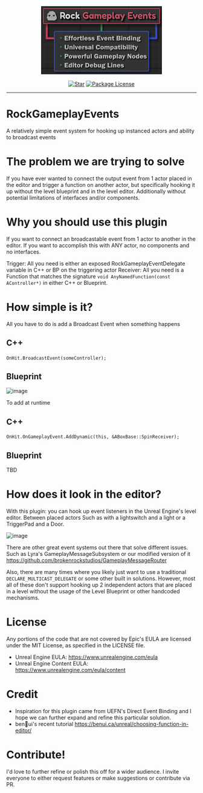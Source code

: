 <div align="center">
  <a href="https://github.com/brokenrockstudios/RockGameplayEvents">
    <img src="docs/images/banner.png" alt="Banner">
  </a>
</div>

<div align="center">

[![Star][star-image]][star-url]
[![Package License][package-license-image]][package-license-url]

</div>

<hr>

# RockGameplayEvents
A relatively simple event system for hooking up instanced actors and ability to broadcast events

# The problem we are trying to solve
If you have ever wanted to connect the output event from 1 actor placed in the editor and trigger a function on another actor, but specifically hooking it up without the level blueprint and in the level editor.
Additionally without potential limitations of interfaces and/or components.

# Why you should use this plugin
If you want to connect an broadcastable event from 1 actor to another in the editor. 
If you want to accomplish this with ANY actor, no components and no interfaces.

Trigger: All you need is either an exposed RockGameplayEventDelegate variable in C++ or BP on the triggering actor
Receiver: All you need is a Function that matches the signature `void AnyNamedFunction(const AController*)` in either C++ or Blueprint. 

# How simple is it?
All you have to do is add a Broadcast Event when something happens

## C++
`OnHit.BroadcastEvent(someController);`
## Blueprint
![image](https://github.com/user-attachments/assets/19790a09-cb8a-405c-b154-24385d11c250)


To add at runtime

## C++
`OnHit.OnGameplayEvent.AddDynamic(this, &ABoxBase::SpinReceiver);`
## Blueprint
TBD



# How does it look in the editor?

With this plugin: you can hook up event listeners in the Unreal Engine's level editor. Between placed actors
Such as with a lightswitch and a light or a TriggerPad and a Door.

![image](https://github.com/user-attachments/assets/d0ceb039-39cc-4a02-a728-adb7eca77f6b)


There are other great event systems out there that solve different issues.
Such as Lyra's GameplayMessageSubsystem or our modified version of it https://github.com/brokenrockstudios/GameplayMessageRouter

Also, there are many times where you likely just want to use a traditional `DECLARE_MULTICAST_DELEGATE` or some other built in solutions.
However, most all of these don't support hooking up 2 independent actors that are placed in a level without the usage of the Level Blueprint or other handcoded mechanisms.


# License

Any portions of the code that are not covered by Epic's EULA are licensed under the MIT License, as specified in the LICENSE file.

- Unreal Engine EULA: https://www.unrealengine.com/eula
- Unreal Engine Content EULA: https://www.unrealengine.com/eula/content

# Credit

* Inspiration for this plugin came from UEFN's Direct Event Binding and I hope we can further expand and refine this particular solution.
* ben🍃ui's recent tutorial https://benui.ca/unreal/choosing-function-in-editor/


# Contribute!

I'd love to further refine or polish this off for a wider audience. I invite everyone to either request features or make suggestions or contribute via PR. 



[star-url]: https://github.com/brokenrockstudios/RockGameplayEvents/stargazers
[star-image]: https://img.shields.io/github/stars/brokenrockstudios/RockGameplayEvents?label=stars&style=plastic&color=blue
[package-license-url]: https://opensource.org/licenses/MIT
[package-license-image]: https://img.shields.io/badge/License-MIT-blue.svg?style=plastic&color=green
